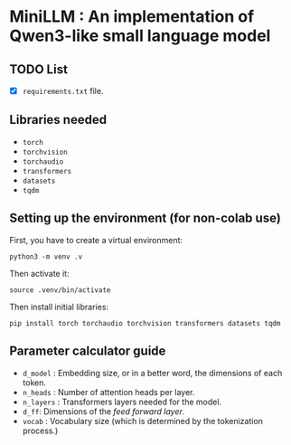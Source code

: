 # MiniLLM : An implementation of Qwen3-like small language model

## TODO List 

- [x] `requirements.txt` file.

## Libraries needed

* `torch`
* `torchvision`
* `torchaudio`
* `transformers`
* `datasets`
* `tqdm`

## Setting up the environment (for non-colab use)

First, you have to create a virtual environment:

```
python3 -m venv .v 
```

Then activate it:

```
source .venv/bin/activate
```

Then install initial libraries: 

```
pip install torch torchaudio torchvision transformers datasets tqdm
```


## Parameter calculator guide 

* `d_model` : Embedding size, or in a better word, the dimensions of each token.
* `n_heads` : Number of attention heads per layer.
* `n_layers` : Transformers layers needed for the model. 
* `d_ff`: Dimensions of the _feed forward layer_.
* `vocab` : Vocabulary size (which is determined by the tokenization process.)